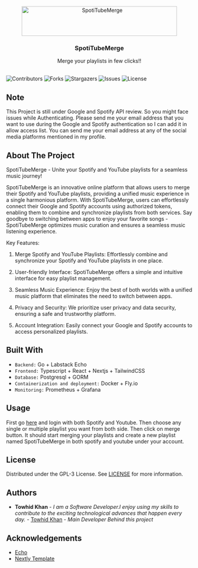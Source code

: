 <br/>
<p align="center">
  <a href="https://github.com/KnockOutEZ/spotitubemerge">
    <img src="https://iili.io/HZ5XyrP.md.png" alt="SpotiTubeMerge" width="420" height="80">
  </a>

  <h3 align="center">SpotiTubeMerge</h3>

  <p align="center">
    Merge your playlists in few clicks!!
    <br/>
    <br/>
  </p>
</p>

![Contributors](https://img.shields.io/github/contributors/KnockOutEZ/spotitubemerge?color=dark-green) ![Forks](https://img.shields.io/github/forks/KnockOutEZ/spotitubemerge?style=social) ![Stargazers](https://img.shields.io/github/stars/KnockOutEZ/spotitubemerge?style=social) ![Issues](https://img.shields.io/github/issues/KnockOutEZ/spotitubemerge) ![License](https://img.shields.io/github/license/KnockOutEZ/spotitubemerge) 

## Note
This Project is still under Google and Spotify API review. So you might face issues while Authenticating. Please send me your email address that you want to use during the Google and Spotify authentication so I can add it in allow access list. You can send me your email address at any of the social media platforms mentioned in my profile.


## About The Project

SpotiTubeMerge - Unite your Spotify and YouTube playlists for a seamless music journey!

SpotiTubeMerge is an innovative online platform that allows users to merge their Spotify and YouTube playlists, providing a unified music experience in a single harmonious platform. With SpotiTubeMerge, users can effortlessly connect their Google and Spotify accounts using authorized tokens, enabling them to combine and synchronize playlists from both services. Say goodbye to switching between apps to enjoy your favorite songs - SpotiTubeMerge optimizes music curation and ensures a seamless music listening experience.

Key Features:

1) Merge Spotify and YouTube Playlists: Effortlessly combine and synchronize your Spotify and YouTube playlists in one place.

2) User-friendly Interface: SpotiTubeMerge offers a simple and intuitive interface for easy playlist management.
    
3) Seamless Music Experience: Enjoy the best of both worlds with a unified music platform that eliminates the need to switch between apps.
    
4) Privacy and Security: We prioritize user privacy and data security, ensuring a safe and trustworthy platform.
    
5) Account Integration: Easily connect your Google and Spotify accounts to access personalized playlists.

## Built With

* `Backend:` Go + Labstack Echo
* `Frontend:` Typescript + React + Nextjs + TailwindCSS
* `Database:` Postgresql + GORM
* `Containerization and deployment:` Docker + Fly.io
* `Monitoring:` Prometheus + Grafana

## Usage

First go [here](https://spotitubemerge.nexentra.online/auth) and login with both Spotify and Youtube. Then choose any single or multiple playlist you want from both side. Then click on merge button. It should start merging your playlists and create a new playlist named SpotiTubeMerge in both spotify and youtube under your account.


## License

Distributed under the GPL-3 License. See [LICENSE](https://github.com/KnockOutEZ/spotitubemerge/blob/main/LICENSE.md) for more information.

## Authors

* **Towhid Khan** - *I am a Software Developer.I enjoy using my skills to contribute to the exciting technological advances that happen every day.* - [Towhid Khan](https://github.com/KnockOutEZ) - *Main Developer Behind this project*

## Acknowledgements

* [Echo](https://github.com/labstack/echo)
* [Nextly Template](https://github.com/web3templates/nextly-template)
